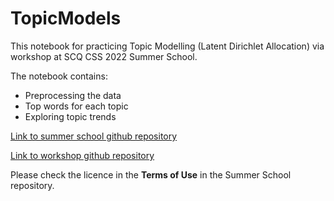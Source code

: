 # TopicModels
This notebook for practicing Topic Modelling (Latent Dirichlet Allocation) via workshop at SCQ CSS 2022 Summer School.

The notebook contains:
+ Preprocessing the data
+ Top words for each topic
+ Exploring topic trends

[Link to summer school github repository](https://github.com/socialcomquant/summer-school-2022)

[Link to workshop github repository](https://github.com/socialcomquant/summer-school-2022/tree/main/Day2_Lokmanoglu_TextMiningR)

Please check the licence in the **Terms of Use** in the Summer School repository.

